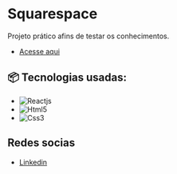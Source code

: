 # Squarespace

Projeto prático afins de testar os conhecimentos.
* <a href=“https://squaresq.vercel.app/“ target="_blank">Acesse aqui</a>
## 📦 Tecnologias usadas:

* ![Reactjs](https://img.shields.io/badge/-ReactJs-61DAFB?logo=react&logoColor=white&style=for-the-badge)
* ![Html5](https://img.shields.io/badge/html5-%23E34F26.svg?style=for-the-badge&logo=html5&logoColor=white)
* ![Css3](https://img.shields.io/badge/css3-%231572B6.svg?style=for-the-badge&logo=css3&logoColor=white)

## Redes socias  
* [Linkedin](https://www.linkedin.com/in/romilton-costa/)
